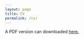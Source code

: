 ```yaml
---
layout: page
title: CV
permalink: /cv/
---
```

A PDF version can downloaded [here.](../files/amengelhardt_CV.pdf) 
 
<object data="../files/amengelhardt_CV.pdf" width="600" height="800" type='application/pdf'></object>
